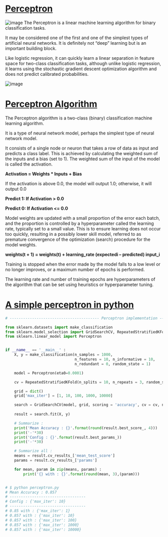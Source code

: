# [Perceptron](https://en.wikipedia.org/wiki/Perceptron) 
![image](https://d2f0ora2gkri0g.cloudfront.net/dd/db/dddb807b-a15b-457d-a21a-8a9e6f029a3e.png)
The Perceptron is a linear machine learning algorithm for binary classification tasks.

It may be considered one of the first and one of the simplest types of artificial neural networks. It is definitely not “deep” learning but is an important building block.

Like logistic regression, it can quickly learn a linear separation in feature space for two-class classification tasks, although unlike logistic regression, it learns using the stochastic gradient descent optimization algorithm and does not predict calibrated probabilities.<br>

![image](https://miro.medium.com/max/390/1*3tZibzP1TPzpbGSjB8vKIg.png)

# [Perceptron Algorithm](https://ieeexplore.ieee.org/document/80230?arnumber=80230)

The Perceptron algorithm is a two-class (binary) classification machine learning algorithm.

It is a type of neural network model, perhaps the simplest type of neural network model.

It consists of a single node or neuron that takes a row of data as input and predicts a class label. This is achieved by calculating the weighted sum of the inputs and a bias (set to 1). The weighted sum of the input of the model is called the activation.

__Activation = Weights * Inputs + Bias__

If the activation is above 0.0, the model will output 1.0; otherwise, it will output 0.0


__Predict 1: If Activation > 0.0__

__Predict 0: If Activation <= 0.0__


Model weights are updated with a small proportion of the error each batch, and the proportion is controlled by a hyperparameter called the learning rate, typically set to a small value. This is to ensure learning does not occur too quickly, resulting in a possibly lower skill model, referred to as premature convergence of the optimization (search) procedure for the model weights.

__weights(t + 1) = weights(t) + learning_rate (expectedi – predicted) input_i__

Training is stopped when the error made by the model falls to a low level or no longer improves, or a maximum number of epochs is performed.

The learning rate and number of training epochs are hyperparameters of the algorithm that can be set using heuristics or hyperparameter tuning.


# [A simple perceptron in python](https://github.com/Now-Tiger/Neural-Nets/blob/main/Perceptron/perceptron.py)

``` python
# ---------------------------------------- Perceptron implementation ----------------------------------------

from sklearn.datasets import make_classification
from sklearn.model_selection import GridSearchCV, RepeatedStratifiedKFold
from sklearn.linear_model import Perceptron


if __name__ == '__main__' :
    X, y = make_classification(n_samples = 1000, 
                               n_features = 10, n_informative = 10, 
                               n_redundant = 0, random_state = 1)

    model = Perceptron(eta0=0.0001)

    cv = RepeatedStratifiedKFold(n_splits = 10, n_repeats = 3, random_state = 1)

    grid = dict()
    grid['max_iter'] = [1, 10, 100, 1000, 10000]

    search = GridSearchCV(model, grid, scoring = 'accuracy', cv = cv, n_jobs = -1)
    
    result = search.fit(X, y)

    # Summarize :
    print('Mean Accuracy : {}'.format(round(result.best_score_, 4)))
    print('-'*30)
    print('Config : {}'.format(result.best_params_))
    print('-'*30)

    # Summarize all :
    means = result.cv_results_['mean_test_score']
    params = result.cv_results_['params']

    for mean, param in zip(means, params) :
        print('{} with : {}'.format(round(mean, 3),(param)))


# $ python perceptron.py
# Mean Accuracy : 0.857
# ----------------------------------
# Config : {'max_iter': 10}
# ----------------------------------
# 0.85 with : {'max_iter': 1}
# 0.857 with : {'max_iter': 10}
# 0.857 with : {'max_iter': 100}
# 0.857 with : {'max_iter': 1000}
# 0.857 with : {'max_iter': 10000}


```
